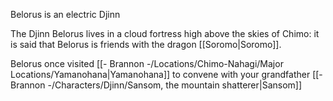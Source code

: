 Belorus is an electric Djinn

The Djinn Belorus lives in a cloud fortress high above the skies of Chimo: it is said that Belorus is friends with the dragon [[Soromo|Soromo]].

Belorus once visited [[- Brannon -/Locations/Chimo-Nahagi/Major Locations/Yamanohana|Yamanohana]] to convene with your grandfather [[- Brannon -/Characters/Djinn/Sansom, the mountain shatterer|Sansom]]

